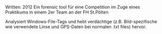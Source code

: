 Written: 2012
Ein forensic tool für eine Competition im Zuge eines Praktikums in einem 2er Team an der FH St.Pölten

Analysiert Windows-File-Tags und hebt verdächtige (z.B. Bild-spezifische wie verwendete Linse und GPS-Daten bei normalen .txt files) hervor.

